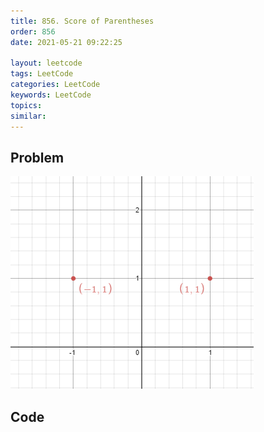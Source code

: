 ```yaml
---
title: 856. Score of Parentheses
order: 856
date: 2021-05-21 09:22:25

layout: leetcode
tags: LeetCode
categories: LeetCode
keywords: LeetCode
topics:
similar:
---
```


## Problem

![image tooltip here](./assets/356-1.png)

## Code

```java

```
